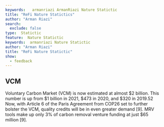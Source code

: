 ```yaml
---
keywords:   armanriazi ArmanRiazi Nature Statictic
title: "ReFi Nature Statictics"
author: "Arman Riazi"
search:
  exclude: false
type:  Statictic
feature:  Nature Statictic
keywords:  armanriazi Nature Statictic
author: "Arman Riazi"
title: "ReFi Nature Statictic"
show:
  - feedback
---
```


## VCM
Voluntary Carbon Market (VCM) is now estimated at almost $2 billion. This number is up from $1 billion in 2021, $473 in 2020, and $320 in 2019.52 Now, with Article 6 of the Paris Agreement from COP26 set to further bolster the VCM, quality credits will be in even greater demand [9].
MRV tools make up only 3% of carbon removal venture funding at just $65 million [9].